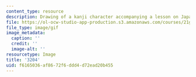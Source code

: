 ```yaml
---
content_type: resource
description: Drawing of a kanji character accompanying a lesson on Japanese.
file: https://ol-ocw-studio-app-production.s3.amazonaws.com/courses/21g-504-japanese-iv-spring-2009/f6165036af8672f6ddd4d72ead20b455_3204.gif
file_type: image/gif
image_metadata:
  caption: ''
  credit: ''
  image-alt: ''
resourcetype: Image
title: '3204'
uid: f6165036-af86-72f6-ddd4-d72ead20b455
---
```

